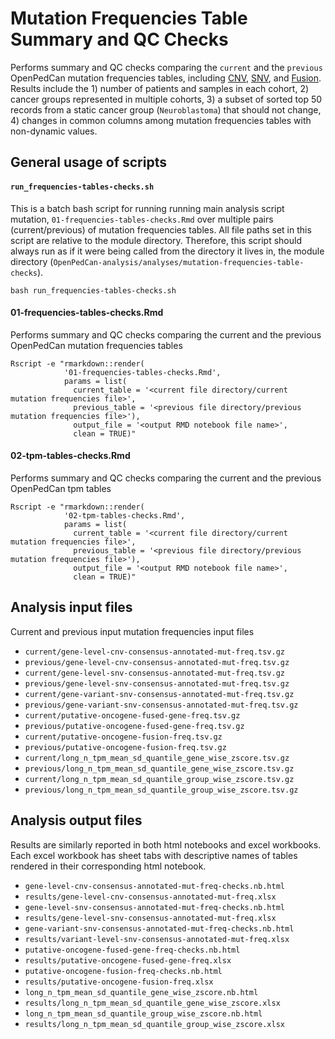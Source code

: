 # Mutation Frequencies Table Summary and QC Checks

Performs summary and QC checks comparing the `current` and the `previous` OpenPedCan 
mutation frequencies tables, including [CNV](https://github.com/PediatricOpenTargets/OpenPedCan-analysis/tree/dev/analyses/cnv-frequencies), [SNV](https://github.com/PediatricOpenTargets/OpenPedCan-analysis/tree/dev/analyses/snv-frequencies), and [Fusion](https://github.com/PediatricOpenTargets/OpenPedCan-analysis/tree/dev/analyses/fusion-frequencies). Results include the 1) number of patients and samples in each cohort, 2) cancer groups represented in multiple cohorts, 3) a subset of sorted top 50 records from a static cancer group (`Neuroblastoma`) that should not change, 4) changes in common columns among mutation frequencies tables with non-dynamic values.

## General usage of scripts
#### `run_frequencies-tables-checks.sh`
This is a batch bash script for running running main analysis script mutation, `01-frequencies-tables-checks.Rmd` over multiple pairs (current/previous) of mutation frequencies tables. All file paths set in this script are relative to the module directory. Therefore, this script should always run as if it were being called from the directory it lives in, the module directory (`OpenPedCan-analysis/analyses/mutation-frequencies-table-checks`).

```
bash run_frequencies-tables-checks.sh
```

#### 01-frequencies-tables-checks.Rmd
Performs summary and QC checks comparing the current and the previous OpenPedCan 
mutation frequencies tables

```
Rscript -e "rmarkdown::render(
            '01-frequencies-tables-checks.Rmd',
            params = list(
              current_table = '<current file directory/current mutation frequencies file>', 
              previous_table = '<previous file directory/previous mutation frequencies file>'),  
              output_file = '<output RMD notebook file name>',
              clean = TRUE)" 
```

#### 02-tpm-tables-checks.Rmd
Performs summary and QC checks comparing the current and the previous OpenPedCan 
tpm tables

```
Rscript -e "rmarkdown::render(
            '02-tpm-tables-checks.Rmd',
            params = list(
              current_table = '<current file directory/current mutation frequencies file>', 
              previous_table = '<previous file directory/previous mutation frequencies file>'),  
              output_file = '<output RMD notebook file name>',
              clean = TRUE)" 
```


## Analysis input files
Current and previous input mutation frequencies input files
- `current/gene-level-cnv-consensus-annotated-mut-freq.tsv.gz`
- `previous/gene-level-cnv-consensus-annotated-mut-freq.tsv.gz`
- `current/gene-level-snv-consensus-annotated-mut-freq.tsv.gz`
- `previous/gene-level-snv-consensus-annotated-mut-freq.tsv.gz`
- `current/gene-variant-snv-consensus-annotated-mut-freq.tsv.gz`
- `previous/gene-variant-snv-consensus-annotated-mut-freq.tsv.gz`
- `current/putative-oncogene-fused-gene-freq.tsv.gz`
- `previous/putative-oncogene-fused-gene-freq.tsv.gz`
- `current/putative-oncogene-fusion-freq.tsv.gz`
- `previous/putative-oncogene-fusion-freq.tsv.gz`
- `current/long_n_tpm_mean_sd_quantile_gene_wise_zscore.tsv.gz`
- `previous/long_n_tpm_mean_sd_quantile_gene_wise_zscore.tsv.gz`
- `current/long_n_tpm_mean_sd_quantile_group_wise_zscore.tsv.gz`
- `previous/long_n_tpm_mean_sd_quantile_group_wise_zscore.tsv.gz`

## Analysis output files
Results are similarly reported in both html notebooks and excel workbooks. Each excel workbook has sheet tabs with descriptive names of tables rendered in their corresponding html notebook. 
- `gene-level-cnv-consensus-annotated-mut-freq-checks.nb.html`
- `results/gene-level-cnv-consensus-annotated-mut-freq.xlsx`
- `gene-level-snv-consensus-annotated-mut-freq-checks.nb.html`
- `results/gene-level-snv-consensus-annotated-mut-freq.xlsx`
- `gene-variant-snv-consensus-annotated-mut-freq-checks.nb.html`
- `results/variant-level-snv-consensus-annotated-mut-freq.xlsx`
- `putative-oncogene-fused-gene-freq-checks.nb.html`
- `results/putative-oncogene-fused-gene-freq.xlsx`
- `putative-oncogene-fusion-freq-checks.nb.html`
- `results/putative-oncogene-fusion-freq.xlsx`
- `long_n_tpm_mean_sd_quantile_gene_wise_zscore.nb.html`
- `results/long_n_tpm_mean_sd_quantile_gene_wise_zscore.xlsx`
- `long_n_tpm_mean_sd_quantile_group_wise_zscore.nb.html`
- `results/long_n_tpm_mean_sd_quantile_group_wise_zscore.xlsx`